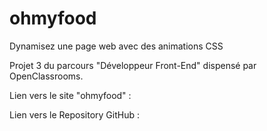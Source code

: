 # ohmyfood

Dynamisez une page web avec des animations CSS

Projet 3 du parcours "Développeur Front-End" dispensé par OpenClassrooms.

Lien vers le site "ohmyfood" :

Lien vers le Repository GitHub :